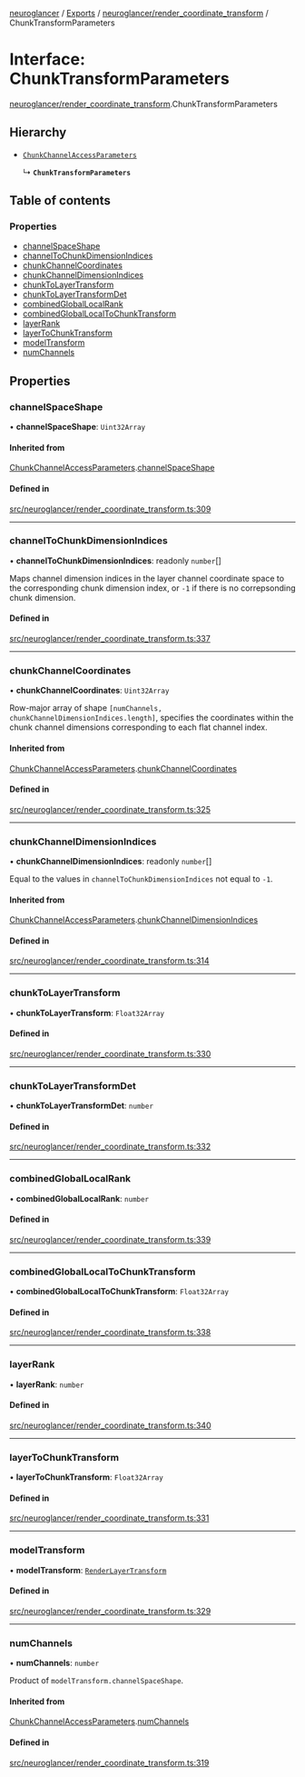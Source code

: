 [neuroglancer](../README.md) / [Exports](../modules.md) / [neuroglancer/render\_coordinate\_transform](../modules/neuroglancer_render_coordinate_transform.md) / ChunkTransformParameters

# Interface: ChunkTransformParameters

[neuroglancer/render_coordinate_transform](../modules/neuroglancer_render_coordinate_transform.md).ChunkTransformParameters

## Hierarchy

- [`ChunkChannelAccessParameters`](neuroglancer_render_coordinate_transform.ChunkChannelAccessParameters.md)

  ↳ **`ChunkTransformParameters`**

## Table of contents

### Properties

- [channelSpaceShape](neuroglancer_render_coordinate_transform.ChunkTransformParameters.md#channelspaceshape)
- [channelToChunkDimensionIndices](neuroglancer_render_coordinate_transform.ChunkTransformParameters.md#channeltochunkdimensionindices)
- [chunkChannelCoordinates](neuroglancer_render_coordinate_transform.ChunkTransformParameters.md#chunkchannelcoordinates)
- [chunkChannelDimensionIndices](neuroglancer_render_coordinate_transform.ChunkTransformParameters.md#chunkchanneldimensionindices)
- [chunkToLayerTransform](neuroglancer_render_coordinate_transform.ChunkTransformParameters.md#chunktolayertransform)
- [chunkToLayerTransformDet](neuroglancer_render_coordinate_transform.ChunkTransformParameters.md#chunktolayertransformdet)
- [combinedGlobalLocalRank](neuroglancer_render_coordinate_transform.ChunkTransformParameters.md#combinedgloballocalrank)
- [combinedGlobalLocalToChunkTransform](neuroglancer_render_coordinate_transform.ChunkTransformParameters.md#combinedgloballocaltochunktransform)
- [layerRank](neuroglancer_render_coordinate_transform.ChunkTransformParameters.md#layerrank)
- [layerToChunkTransform](neuroglancer_render_coordinate_transform.ChunkTransformParameters.md#layertochunktransform)
- [modelTransform](neuroglancer_render_coordinate_transform.ChunkTransformParameters.md#modeltransform)
- [numChannels](neuroglancer_render_coordinate_transform.ChunkTransformParameters.md#numchannels)

## Properties

### channelSpaceShape

• **channelSpaceShape**: `Uint32Array`

#### Inherited from

[ChunkChannelAccessParameters](neuroglancer_render_coordinate_transform.ChunkChannelAccessParameters.md).[channelSpaceShape](neuroglancer_render_coordinate_transform.ChunkChannelAccessParameters.md#channelspaceshape)

#### Defined in

[src/neuroglancer/render_coordinate_transform.ts:309](https://github.com/ActiveBrainAtlas2/neuroglancer/blob/034b457d/src/neuroglancer/render_coordinate_transform.ts#L309)

___

### channelToChunkDimensionIndices

• **channelToChunkDimensionIndices**: readonly `number`[]

Maps channel dimension indices in the layer channel coordinate space to the corresponding chunk
dimension index, or `-1` if there is no correpsonding chunk dimension.

#### Defined in

[src/neuroglancer/render_coordinate_transform.ts:337](https://github.com/ActiveBrainAtlas2/neuroglancer/blob/034b457d/src/neuroglancer/render_coordinate_transform.ts#L337)

___

### chunkChannelCoordinates

• **chunkChannelCoordinates**: `Uint32Array`

Row-major array of shape `[numChannels, chunkChannelDimensionIndices.length]`, specifies the
coordinates within the chunk channel dimensions corresponding to each flat channel index.

#### Inherited from

[ChunkChannelAccessParameters](neuroglancer_render_coordinate_transform.ChunkChannelAccessParameters.md).[chunkChannelCoordinates](neuroglancer_render_coordinate_transform.ChunkChannelAccessParameters.md#chunkchannelcoordinates)

#### Defined in

[src/neuroglancer/render_coordinate_transform.ts:325](https://github.com/ActiveBrainAtlas2/neuroglancer/blob/034b457d/src/neuroglancer/render_coordinate_transform.ts#L325)

___

### chunkChannelDimensionIndices

• **chunkChannelDimensionIndices**: readonly `number`[]

Equal to the values in `channelToChunkDimensionIndices` not equal to `-1`.

#### Inherited from

[ChunkChannelAccessParameters](neuroglancer_render_coordinate_transform.ChunkChannelAccessParameters.md).[chunkChannelDimensionIndices](neuroglancer_render_coordinate_transform.ChunkChannelAccessParameters.md#chunkchanneldimensionindices)

#### Defined in

[src/neuroglancer/render_coordinate_transform.ts:314](https://github.com/ActiveBrainAtlas2/neuroglancer/blob/034b457d/src/neuroglancer/render_coordinate_transform.ts#L314)

___

### chunkToLayerTransform

• **chunkToLayerTransform**: `Float32Array`

#### Defined in

[src/neuroglancer/render_coordinate_transform.ts:330](https://github.com/ActiveBrainAtlas2/neuroglancer/blob/034b457d/src/neuroglancer/render_coordinate_transform.ts#L330)

___

### chunkToLayerTransformDet

• **chunkToLayerTransformDet**: `number`

#### Defined in

[src/neuroglancer/render_coordinate_transform.ts:332](https://github.com/ActiveBrainAtlas2/neuroglancer/blob/034b457d/src/neuroglancer/render_coordinate_transform.ts#L332)

___

### combinedGlobalLocalRank

• **combinedGlobalLocalRank**: `number`

#### Defined in

[src/neuroglancer/render_coordinate_transform.ts:339](https://github.com/ActiveBrainAtlas2/neuroglancer/blob/034b457d/src/neuroglancer/render_coordinate_transform.ts#L339)

___

### combinedGlobalLocalToChunkTransform

• **combinedGlobalLocalToChunkTransform**: `Float32Array`

#### Defined in

[src/neuroglancer/render_coordinate_transform.ts:338](https://github.com/ActiveBrainAtlas2/neuroglancer/blob/034b457d/src/neuroglancer/render_coordinate_transform.ts#L338)

___

### layerRank

• **layerRank**: `number`

#### Defined in

[src/neuroglancer/render_coordinate_transform.ts:340](https://github.com/ActiveBrainAtlas2/neuroglancer/blob/034b457d/src/neuroglancer/render_coordinate_transform.ts#L340)

___

### layerToChunkTransform

• **layerToChunkTransform**: `Float32Array`

#### Defined in

[src/neuroglancer/render_coordinate_transform.ts:331](https://github.com/ActiveBrainAtlas2/neuroglancer/blob/034b457d/src/neuroglancer/render_coordinate_transform.ts#L331)

___

### modelTransform

• **modelTransform**: [`RenderLayerTransform`](neuroglancer_render_coordinate_transform.RenderLayerTransform.md)

#### Defined in

[src/neuroglancer/render_coordinate_transform.ts:329](https://github.com/ActiveBrainAtlas2/neuroglancer/blob/034b457d/src/neuroglancer/render_coordinate_transform.ts#L329)

___

### numChannels

• **numChannels**: `number`

Product of `modelTransform.channelSpaceShape`.

#### Inherited from

[ChunkChannelAccessParameters](neuroglancer_render_coordinate_transform.ChunkChannelAccessParameters.md).[numChannels](neuroglancer_render_coordinate_transform.ChunkChannelAccessParameters.md#numchannels)

#### Defined in

[src/neuroglancer/render_coordinate_transform.ts:319](https://github.com/ActiveBrainAtlas2/neuroglancer/blob/034b457d/src/neuroglancer/render_coordinate_transform.ts#L319)
